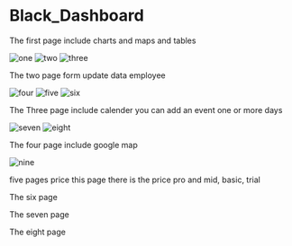 # Black_Dashboard


The first page include charts and maps and tables

![one](https://github.com/Youhana-Gergis/Black_Dashboard/assets/124525093/41ae85a1-8206-41d3-aef2-84fefe53c525)
![two](https://github.com/Youhana-Gergis/Black_Dashboard/assets/124525093/d312b45f-15e8-4561-b57f-b645ed66229c)
![three](https://github.com/Youhana-Gergis/Black_Dashboard/assets/124525093/835987e5-f134-4163-ab6a-e7a7173258c1)


The two page form update data employee


![four](https://github.com/Youhana-Gergis/Black_Dashboard/assets/124525093/59ff4f53-4b3c-4f00-9d8a-fbc3f052098b)
![five](https://github.com/Youhana-Gergis/Black_Dashboard/assets/124525093/25941946-9838-4348-b6bf-69abd77cf10f)
![six](https://github.com/Youhana-Gergis/Black_Dashboard/assets/124525093/d13c8887-3c9c-4ca9-82e4-23ed34552a75)


The Three  page  include calender you can add an event one or more days

![seven](https://github.com/Youhana-Gergis/Black_Dashboard/assets/124525093/1adb0876-ced9-4ef3-9cd2-2b50bce832c2)
![eight](https://github.com/Youhana-Gergis/Black_Dashboard/assets/124525093/2d358812-9d45-433c-88f6-ef32737bfea8)

The four page include google map

![nine](https://github.com/Youhana-Gergis/Black_Dashboard/assets/124525093/58847bd8-6318-4823-a2ec-1bb6e778cd71)


five pages price this page there is the price pro and mid, basic, trial



The six page



The seven page



The eight page

